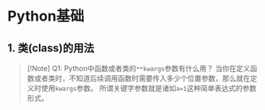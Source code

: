# Python基础
## 1. 类(class)的用法
> [!Note] Q1: Python中函数或者类的`**kwargs`参数有什么用？
> 当你在定义函数或者类时，不知道后续调用函数时需要传入多少个位置参数，那么就在定义时使用`kwargs`参数。
> 所谓关键字参数就是诸如`a=1`这种简单表达式的参数形式。
